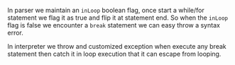In parser we maintain an `inLoop` boolean flag, once start a while/for statement we flag it as true and flip it at statement end. So when the `inLoop` flag is false we encounter a `break` statement we can easy throw a syntax error.

In interpreter we throw and customized exception when execute any break statement then catch it in loop execution that it can escape from looping.
